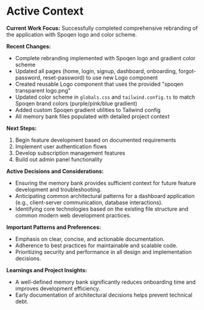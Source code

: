 # Active Context

**Current Work Focus:** Successfully completed comprehensive rebranding of the application with Spoqen logo and color scheme.

**Recent Changes:**

- Complete rebranding implemented with Spoqen logo and gradient color scheme
- Updated all pages (home, login, signup, dashboard, onboarding, forgot-password, reset-password) to use new Logo component
- Created reusable Logo component that uses the provided "spoqen transparent logo.png"
- Updated color scheme in `globals.css` and `tailwind.config.ts` to match Spoqen brand colors (purple/pink/blue gradient)
- Added custom Spoqen gradient utilities to Tailwind config
- All memory bank files populated with detailed project context

**Next Steps:**

1.  Begin feature development based on documented requirements
2.  Implement user authentication flows
3.  Develop subscription management features
4.  Build out admin panel functionality

**Active Decisions and Considerations:**

- Ensuring the memory bank provides sufficient context for future feature development and troubleshooting.
- Anticipating common architectural patterns for a dashboard application (e.g., client-server communication, database interactions).
- Identifying core technologies based on the existing file structure and common modern web development practices.

**Important Patterns and Preferences:**

- Emphasis on clear, concise, and actionable documentation.
- Adherence to best practices for maintainable and scalable code.
- Prioritizing security and performance in all design and implementation decisions.

**Learnings and Project Insights:**

- A well-defined memory bank significantly reduces onboarding time and improves development efficiency.
- Early documentation of architectural decisions helps prevent technical debt.
